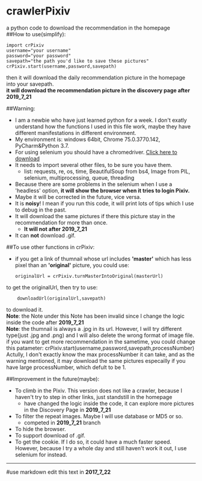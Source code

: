 # crawlerPixiv
a python code to download the recommendation in the homepage  
##How to use(simplify):  

    import crPixiv  
    username="your username"  
    password="your password"  
    savepath="the path you'd like to save these pictures"  
    crPixiv.start(username,password,savepath)
  
then it will download the daily recommendation picture in the homepage into your savepath.  
**it will download the recommendation picture in the discovery page after __2019_7_21__**

##Warning:
  - I am a newbie who have just learned python for a week. I don't exatly understand how the functions I used in this file work, maybe they have different manifestations in different environment.  
  - My environment is: windows 64bit, Chrome 75.0.3770.142, PyCharm&Python 3.7.
  - For using selenium you should have a chromedriver. [Click here to download](https://sites.google.com/a/chromium.org/chromedriver/downloads)
  - It needs to import several other files, to be sure you have them.
     - list: requests, re, os, time, BeautifulSoup from bs4, Image from PIL, selenium, multiprocessing, queue, threading
  - Because there are some problems in the selenium when I use a 'headless' option, **it will show the browser when it tries to login Pixiv.**
  - Maybe it will be corrected in the future, vice versa.
  - It is **noisy**! I mean if you run this code, it will print lots of tips which I use to debug in the past.
  - It will download the same pictures if there this picture stay in the recommendation for more than once.
    - __It will not after 2019_7_21__
  - It can **not** download .gif.
  
##To use other functions in crPixiv:
  - if you get a link of thumnail whose url includes __'master'__ which has less pixel than an __'original'__ picture, you could use:
  
        originalUrl = crPixiv.turnMasterIntoOriginal(masterUrl)
   
   to get the originalUrl, then try to use:

        downloadUrl(originalUrl,savepath)
    
   to download it.  
   __Note__: the Note under this Note has been invalid since I change the logic inside the code after __2019_7_21__  
   __Note__: the thumnail is always a .jpg in its url. However, I will try different type(just .jpg and .png) and I will also delete the wrong format of image file.
  if you want to get more recommendation in the sametime, you could change this patameter:
    crPixiv.start(username,password,savepath,processNumber)
   Actully, I don't exactly know the max processNumber it can take, and as the warning mentioned, it may download the same pictures especailly if you have large processNumber, which defult to be 1.
   
##Improvement in the future(maybe):
  - To climb in the Pixiv. This version does not like a crawler, because I haven't try to step in other links, just standstill in the homepage
    - have changed the logic inside the code, it can explore more pictures in the Discovery Page in __2019_7_21__
  - To filter the repeat images. Maybe I will use database or MD5 or so.  
    -  competed in __2019_7_21__ branch
  - To hide the browser. 
  - To support download of .gif.
  - To get the cookie. If I do so, it could have a much faster speed. However, because I try a whole day and still haven't work it out, I use selenium for instead.
  
---
#use markdown edit this text in __2017_7_22__
